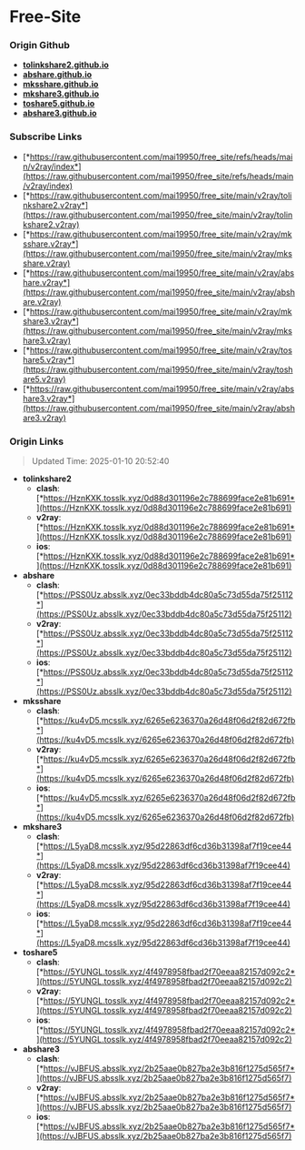 # Free-Site

### Origin Github

- [**tolinkshare2.github.io**](https://github.com/tolinkshare2/tolinkshare2.github.io)
- [**abshare.github.io**](https://github.com/abshare/abshare.github.io)
- [**mksshare.github.io**](https://github.com/mksshare/mksshare.github.io)
- [**mkshare3.github.io**](https://github.com/mkshare3/mkshare3.github.io)
- [**toshare5.github.io**](https://github.com/toshare5/toshare5.github.io)
- [**abshare3.github.io**](https://github.com/abshare3/abshare3.github.io)

### Subscribe Links

- [*https://raw.githubusercontent.com/mai19950/free_site/refs/heads/main/v2ray/index*](https://raw.githubusercontent.com/mai19950/free_site/refs/heads/main/v2ray/index)
- [*https://raw.githubusercontent.com/mai19950/free_site/main/v2ray/tolinkshare2.v2ray*](https://raw.githubusercontent.com/mai19950/free_site/main/v2ray/tolinkshare2.v2ray)
- [*https://raw.githubusercontent.com/mai19950/free_site/main/v2ray/mksshare.v2ray*](https://raw.githubusercontent.com/mai19950/free_site/main/v2ray/mksshare.v2ray)
- [*https://raw.githubusercontent.com/mai19950/free_site/main/v2ray/abshare.v2ray*](https://raw.githubusercontent.com/mai19950/free_site/main/v2ray/abshare.v2ray)
- [*https://raw.githubusercontent.com/mai19950/free_site/main/v2ray/mkshare3.v2ray*](https://raw.githubusercontent.com/mai19950/free_site/main/v2ray/mkshare3.v2ray)
- [*https://raw.githubusercontent.com/mai19950/free_site/main/v2ray/toshare5.v2ray*](https://raw.githubusercontent.com/mai19950/free_site/main/v2ray/toshare5.v2ray)
- [*https://raw.githubusercontent.com/mai19950/free_site/main/v2ray/abshare3.v2ray*](https://raw.githubusercontent.com/mai19950/free_site/main/v2ray/abshare3.v2ray)

### Origin Links

> Updated Time: 2025-01-10 20:52:40

- **tolinkshare2**
  - **clash**: [*https://HznKXK.tosslk.xyz/0d88d301196e2c788699face2e81b691*](https://HznKXK.tosslk.xyz/0d88d301196e2c788699face2e81b691)
  - **v2ray**: [*https://HznKXK.tosslk.xyz/0d88d301196e2c788699face2e81b691*](https://HznKXK.tosslk.xyz/0d88d301196e2c788699face2e81b691)
  - **ios**: [*https://HznKXK.tosslk.xyz/0d88d301196e2c788699face2e81b691*](https://HznKXK.tosslk.xyz/0d88d301196e2c788699face2e81b691)
- **abshare**
  - **clash**: [*https://PSS0Uz.absslk.xyz/0ec33bddb4dc80a5c73d55da75f25112*](https://PSS0Uz.absslk.xyz/0ec33bddb4dc80a5c73d55da75f25112)
  - **v2ray**: [*https://PSS0Uz.absslk.xyz/0ec33bddb4dc80a5c73d55da75f25112*](https://PSS0Uz.absslk.xyz/0ec33bddb4dc80a5c73d55da75f25112)
  - **ios**: [*https://PSS0Uz.absslk.xyz/0ec33bddb4dc80a5c73d55da75f25112*](https://PSS0Uz.absslk.xyz/0ec33bddb4dc80a5c73d55da75f25112)
- **mksshare**
  - **clash**: [*https://ku4vD5.mcsslk.xyz/6265e6236370a26d48f06d2f82d672fb*](https://ku4vD5.mcsslk.xyz/6265e6236370a26d48f06d2f82d672fb)
  - **v2ray**: [*https://ku4vD5.mcsslk.xyz/6265e6236370a26d48f06d2f82d672fb*](https://ku4vD5.mcsslk.xyz/6265e6236370a26d48f06d2f82d672fb)
  - **ios**: [*https://ku4vD5.mcsslk.xyz/6265e6236370a26d48f06d2f82d672fb*](https://ku4vD5.mcsslk.xyz/6265e6236370a26d48f06d2f82d672fb)
- **mkshare3**
  - **clash**: [*https://L5yaD8.mcsslk.xyz/95d22863df6cd36b31398af7f19cee44*](https://L5yaD8.mcsslk.xyz/95d22863df6cd36b31398af7f19cee44)
  - **v2ray**: [*https://L5yaD8.mcsslk.xyz/95d22863df6cd36b31398af7f19cee44*](https://L5yaD8.mcsslk.xyz/95d22863df6cd36b31398af7f19cee44)
  - **ios**: [*https://L5yaD8.mcsslk.xyz/95d22863df6cd36b31398af7f19cee44*](https://L5yaD8.mcsslk.xyz/95d22863df6cd36b31398af7f19cee44)
- **toshare5**
  - **clash**: [*https://5YUNGL.tosslk.xyz/4f4978958fbad2f70eeaa82157d092c2*](https://5YUNGL.tosslk.xyz/4f4978958fbad2f70eeaa82157d092c2)
  - **v2ray**: [*https://5YUNGL.tosslk.xyz/4f4978958fbad2f70eeaa82157d092c2*](https://5YUNGL.tosslk.xyz/4f4978958fbad2f70eeaa82157d092c2)
  - **ios**: [*https://5YUNGL.tosslk.xyz/4f4978958fbad2f70eeaa82157d092c2*](https://5YUNGL.tosslk.xyz/4f4978958fbad2f70eeaa82157d092c2)
- **abshare3**
  - **clash**: [*https://vJBFUS.absslk.xyz/2b25aae0b827ba2e3b816f1275d565f7*](https://vJBFUS.absslk.xyz/2b25aae0b827ba2e3b816f1275d565f7)
  - **v2ray**: [*https://vJBFUS.absslk.xyz/2b25aae0b827ba2e3b816f1275d565f7*](https://vJBFUS.absslk.xyz/2b25aae0b827ba2e3b816f1275d565f7)
  - **ios**: [*https://vJBFUS.absslk.xyz/2b25aae0b827ba2e3b816f1275d565f7*](https://vJBFUS.absslk.xyz/2b25aae0b827ba2e3b816f1275d565f7)
